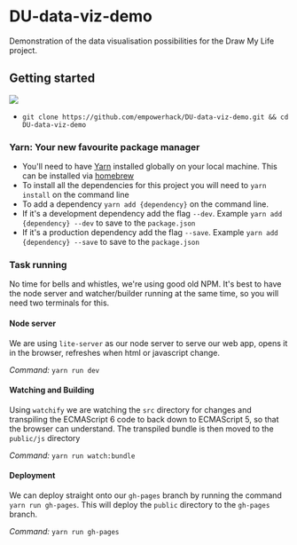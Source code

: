 # DU-data-viz-demo
Demonstration of the data visualisation possibilities for the Draw My Life project.

## Getting started
![](https://camo.githubusercontent.com/e9762d07d388e43fb4fcd7f4f525893afaefafad/68747470733a2f2f646c2e64726f70626f7875736572636f6e74656e742e636f6d2f752f313431323130302f6573362e6a7067)

- `git clone https://github.com/empowerhack/DU-data-viz-demo.git && cd DU-data-viz-demo`

### Yarn: Your new favourite package manager

- You'll need to have [Yarn](https://yarnpkg.com/en/docs/install) installed globally on your local machine. This can be installed via [homebrew](http://brew.sh/)
- To install all the dependencies for this project you will need to `yarn install` on the command line
- To add a dependency `yarn add {dependency}` on the command line.
- If it's a development dependency add the flag `--dev`. Example `yarn add {dependency} --dev` to save to the `package.json`
- If it's a production dependency add the flag `--save`. Example `yarn add {dependency} --save` to save to the `package.json`

### Task running
No time for bells and whistles, we're using good old NPM. It's best to have the node server and watcher/builder running at the same time, so you will need two terminals for this.

#### Node server
We are using `lite-server` as our node server to serve our web app, opens it in the browser, refreshes when html or javascript change.

_Command:_ `yarn run dev`

#### Watching and Building
Using `watchify` we are watching the `src` directory for changes and transpiling the ECMAScript 6 code to back down to ECMAScript 5, so that the browser can understand. The transpiled bundle is then moved to the `public/js` directory

_Command:_ `yarn run watch:bundle`

#### Deployment
We can deploy straight onto our `gh-pages` branch by running the command `yarn run gh-pages`. This will deploy the `public` directory to the `gh-pages` branch.

_Command:_ `yarn run gh-pages`
